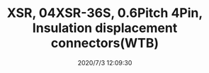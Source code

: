﻿---
layout: post 
title: XSR, 04XSR-36S, 0.6Pitch 4Pin, Insulation displacement connectors(WTB)
overview: 0.6mm Pitch XSR,10XSR-36S, 8 circuits Insulation Displacement Connectors (Wire-to-Board type)
series: IDC
part_number: 04XSR-36S
thumb_img: static/202007/424-thumb-20200703201000.jpg
small_img: static/202007/424-20200703201000.jpg
date: 2020/7/3 12:09:30
---




